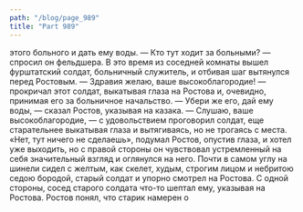 ```yaml
---
path: "/blog/page_989"
title: "Part 989"
---
```


 этого больного и дать ему воды.
— Кто тут ходит за больными? — спросил он фельдшера. В это время из соседней комнаты вышел фурштатский солдат, больничный служитель, и отбивая шаг вытянулся перед Ростовым.
— Здравия желаю, ваше высокоблагородие! — прокричал этот солдат, выкатывая глаза на Ростова и, очевидно, принимая его за больничное начальство.
— Убери же его, дай ему воды, — сказал Ростов, указывая на казака.
— Слушаю, ваше высокоблагородие, — с удовольствием проговорил солдат, еще старательнее выкатывая глаза и вытягиваясь, но не трогаясь с места.
«Нет, тут ничего не сделаешь», подумал Ростов, опустив глаза, и хотел уже выходить, но с правой стороны он чувствовал устремленный на себя значительный взгляд и оглянулся на него. Почти в самом углу на шинели сидел с желтым, как скелет, худым, строгим лицом и небритою седою бородой, старый солдат и упорно смотрел на Ростова. С одной стороны, сосед старого солдата что-то шептал ему, указывая на Ростова. Ростов понял, что старик намерен о 
